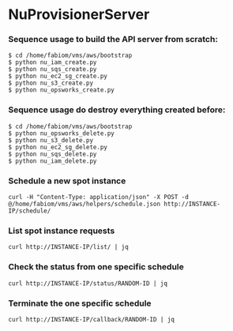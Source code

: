 # NuProvisionerServer

### Sequence usage to build the API server from scratch:
```shellscript
$ cd /home/fabiom/vms/aws/bootstrap
$ python nu_iam_create.py
$ python nu_sqs_create.py
$ python nu_ec2_sg_create.py
$ python nu_s3_create.py
$ python nu_opsworks_create.py
```

### Sequence usage do destroy everything created before:
```shellscript
$ cd /home/fabiom/vms/aws/bootstrap
$ python nu_opsworks_delete.py
$ python nu_s3_delete.py
$ python nu_ec2_sg_delete.py
$ python nu_sqs_delete.py
$ python nu_iam_delete.py
```

### Schedule a new spot instance
```
curl -H "Content-Type: application/json" -X POST -d @/home/fabiom/vms/aws/helpers/schedule.json http://INSTANCE-IP/schedule/
```
### List spot instance requests
```
curl http://INSTANCE-IP/list/ | jq
```
### Check the status from one specific schedule
```
curl http://INSTANCE-IP/status/RANDOM-ID | jq
```
### Terminate the one specific schedule
```
curl http://INSTANCE-IP/callback/RANDOM-ID | jq
```